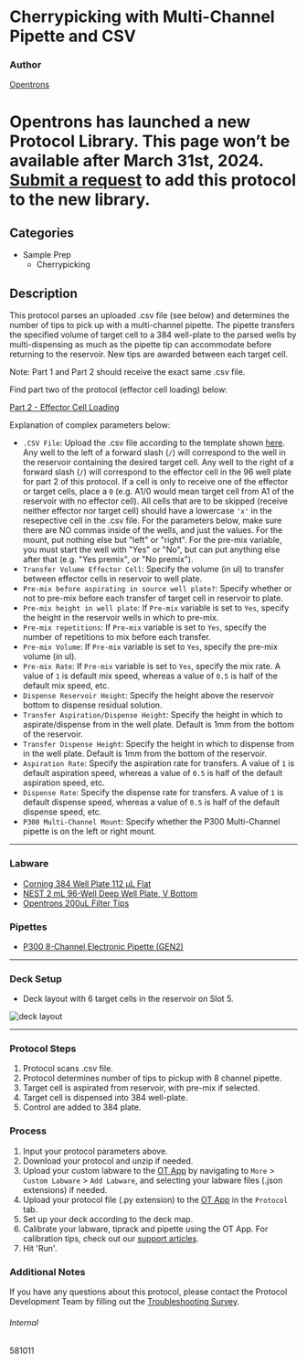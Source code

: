 # Cherrypicking with Multi-Channel Pipette and CSV

### Author
[Opentrons](https://opentrons.com/)


# Opentrons has launched a new Protocol Library. This page won’t be available after March 31st, 2024. [Submit a request](https://docs.google.com/forms/d/e/1FAIpQLSdYYp9QCKow4nn0KlCVsMS3HX0eJ0N9O7-erajKvcpT0lWbSg/viewform) to add this protocol to the new library.

## Categories
* Sample Prep
	* Cherrypicking

## Description
This protocol parses an uploaded .csv file (see below) and determines the number of tips to pick up with a multi-channel pipette. The pipette transfers the specified volume of target cell to a 384 well-plate to the parsed wells by multi-dispensing as much as the pipette tip can accommodate before returning to the reservoir. New tips are awarded between each target cell.

Note: Part 1 and Part 2 should receive the exact same .csv file.

Find part two of the protocol (effector cell loading) below:

[Part 2 - Effector Cell Loading](https://protocols.opentrons.com/protocol/581011-pt2)

Explanation of complex parameters below:
* `.CSV File`: Upload the .csv file according to the template shown [here](https://opentrons-protocol-library-website.s3.amazonaws.com/custom-README-images/581011/co-culture_template_protocol.numbers). Any well to the left of a forward slash (`/`) will correspond to the well in the reservoir containing the desired target cell. Any well to the right of a forward slash (`/`) will correspond to the effector cell in the 96 well plate for part 2 of this protocol. If a cell is only to receive one of the effector or target cells, place a `0` (e.g. A1/0 would mean target cell from A1 of the reservoir with no effector cell). All cells that are to be skipped (receive neither effector nor target cell) should have a lowercase `'x'` in the resepective cell in the .csv file. For the parameters below, make sure there are NO commas inside of the wells, and just the values. For the mount, put nothing else but "left" or "right". For the pre-mix variable, you must start the well with "Yes" or "No", but can put anything else after that (e.g. "Yes premix", or "No premix").
* `Transfer Volume Effector Cell`: Specify the volume (in ul) to transfer between effector cells in reservoir to well plate.
* `Pre-mix before aspirating in source well plate?`: Specify whether or not to pre-mix before each transfer of target cell in reservoir to plate.
* `Pre-mix height in well plate`: If `Pre-mix` variable is set to `Yes`, specify the height in the reservoir wells in which to pre-mix.
* `Pre-mix repetitions`: If `Pre-mix` variable is set to `Yes`, specify the number of repetitions to mix before each transfer.
* `Pre-mix Volume`: If `Pre-mix` variable is set to `Yes`, specify the pre-mix volume (in ul).
* `Pre-mix Rate`: If `Pre-mix` variable is set to `Yes`, specify the mix rate. A value of `1` is default mix speed, whereas a value of `0.5` is half of the default mix speed, etc.
* `Dispense Reservoir Height`: Specify the height above the reservoir bottom to dispense residual solution.
* `Transfer Aspiration/Dispense Height`: Specify the height in which to aspirate/dispense from in the well plate. Default is 1mm from the bottom of the reservoir.
* `Transfer Dispense Height`: Specify the height in which to dispense from in the well plate. Default is 1mm from the bottom of the reservoir.
* `Aspiration Rate`: Specify the aspiration rate for transfers. A value of `1` is default aspiration speed, whereas a value of `0.5` is half of the default aspiration speed, etc.
* `Dispense Rate`: Specify the dispense rate for transfers. A value of `1` is default dispense speed, whereas a value of `0.5` is half of the default dispense speed, etc.
* `P300 Multi-Channel Mount`: Specify whether the P300 Multi-Channel pipette is on the left or right mount.


---

### Labware
* [Corning 384 Well Plate 112 µL Flat](https://labware.opentrons.com/corning_384_wellplate_112ul_flat?category=wellPlate)
* [NEST 2 mL 96-Well Deep Well Plate, V Bottom](https://shop.opentrons.com/collections/lab-plates/products/nest-0-2-ml-96-well-deep-well-plate-v-bottom)
* [Opentrons 200uL Filter Tips](https://shop.opentrons.com/collections/opentrons-tips/products/opentrons-200ul-filter-tips)

### Pipettes
* [P300 8-Channel Electronic Pipette (GEN2)](https://shop.opentrons.com/collections/ot-2-robot/products/8-channel-electronic-pipette)

---

### Deck Setup
* Deck layout with 6 target cells in the reservoir on Slot 5.

![deck layout](https://opentrons-protocol-library-website.s3.amazonaws.com/custom-README-images/581011/Screen+Shot+2021-08-19+at+11.37.48+AM.png)

---

### Protocol Steps
1. Protocol scans .csv file.
2. Protocol determines number of tips to pickup with 8 channel pipette.
3. Target cell is aspirated from reservoir, with pre-mix if selected.
4. Target cell is dispensed into 384 well-plate.
5. Control are added to 384 plate.

### Process
1. Input your protocol parameters above.
2. Download your protocol and unzip if needed.
3. Upload your custom labware to the [OT App](https://opentrons.com/ot-app) by navigating to `More` > `Custom Labware` > `Add Labware`, and selecting your labware files (.json extensions) if needed.
4. Upload your protocol file (.py extension) to the [OT App](https://opentrons.com/ot-app) in the `Protocol` tab.
5. Set up your deck according to the deck map.
6. Calibrate your labware, tiprack and pipette using the OT App. For calibration tips, check out our [support articles](https://support.opentrons.com/en/collections/1559720-guide-for-getting-started-with-the-ot-2).
7. Hit 'Run'.

### Additional Notes
If you have any questions about this protocol, please contact the Protocol Development Team by filling out the [Troubleshooting Survey](https://protocol-troubleshooting.paperform.co/).

###### Internal
581011
